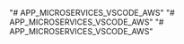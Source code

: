 "# APP_MICROSERVICES_VSCODE_AWS" 
"# APP_MICROSERVICES_VSCODE_AWS" 
"# APP_MICROSERVICES_VSCODE_AWS" 
